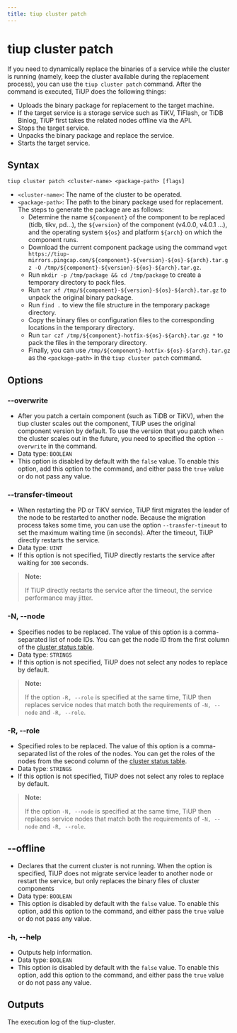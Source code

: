 ```yaml
---
title: tiup cluster patch
---
```


# tiup cluster patch

If you need to dynamically replace the binaries of a service while the cluster is running (namely, keep the cluster available during the replacement process), you can use the `tiup cluster patch` command. After the command is executed, TiUP does the following things:

- Uploads the binary package for replacement to the target machine.
- If the target service is a storage service such as TiKV, TiFlash, or TiDB Binlog, TiUP first takes the related nodes offline via the API.
- Stops the target service.
- Unpacks the binary package and replace the service.
- Starts the target service.

## Syntax

```shell
tiup cluster patch <cluster-name> <package-path> [flags]
```

- `<cluster-name>`: The name of the cluster to be operated.
- `<package-path>`: The path to the binary package used for replacement. The steps to generate the package are as follows:
    - Determine the name `${component}` of the component to be replaced (tidb, tikv, pd...), the `${version}` of the component (v4.0.0, v4.0.1 ...), and the operating system `${os}` and platform `${arch}` on which the component runs.
    - Download the current component package using the command `wget https://tiup-mirrors.pingcap.com/${component}-${version}-${os}-${arch}.tar.gz -O /tmp/${component}-${version}-${os}-${arch}.tar.gz`.
    - Run `mkdir -p /tmp/package && cd /tmp/package` to create a temporary directory to pack files.
    - Run `tar xf /tmp/${component}-${version}-${os}-${arch}.tar.gz` to unpack the original binary package.
    - Run `find .` to view the file structure in the temporary package directory.
    - Copy the binary files or configuration files to the corresponding locations in the temporary directory.
    - Run `tar czf /tmp/${component}-hotfix-${os}-${arch}.tar.gz *` to pack the files in the temporary directory.
    - Finally, you can use `/tmp/${component}-hotfix-${os}-${arch}.tar.gz` as the `<package-path>` in the `tiup cluster patch` command.

## Options

### --overwrite

- After you patch a certain component (such as TiDB or TiKV), when the tiup cluster scales out the component, TiUP uses the original component version by default. To use the version that you patch when the cluster scales out in the future, you need to specified the option `--overwrite` in the command.
- Data type: `BOOLEAN`
- This option is disabled by default with the `false` value. To enable this option, add this option to the command, and either pass the `true` value or do not pass any value.

### --transfer-timeout

- When restarting the PD or TiKV service, TiUP first migrates the leader of the node to be restarted to another node. Because the migration process takes some time, you can use the option `--transfer-timeout` to set the maximum waiting time (in seconds). After the timeout, TiUP directly restarts the service.
- Data type: `UINT`
- If this option is not specified, TiUP directly restarts the service after waiting for `300` seconds.

> **Note:**
>
> If TiUP directly restarts the service after the timeout, the service performance may jitter.

### -N, --node

- Specifies nodes to be replaced. The value of this option is a comma-separated list of node IDs. You can get the node ID from the first column of the [cluster status table](/tiup/tiup-component-cluster-display.md).
- Data type: `STRINGS`
- If this option is not specified, TiUP does not select any nodes to replace by default.

> **Note:**
>
> If the option `-R, --role` is specified at the same time, TiUP then replaces service nodes that match both the requirements of `-N, --node` and `-R, --role`.

### -R, --role

- Specified roles to be replaced. The value of this option is a comma-separated list of the roles of the nodes. You can get the roles of the nodes from the second column of the [cluster status table](/tiup/tiup-component-cluster-display.md).
- Data type: `STRINGS`
- If this option is not specified, TiUP does not select any roles to replace by default.

> **Note:**
>
> If the option `-N, --node` is specified at the same time, TiUP then replaces service nodes that match both the requirements of `-N, --node` and `-R, --role`.

## --offline

- Declares that the current cluster is not running. When the option is specified, TiUP does not migrate service leader to another node or restart the service, but only replaces the binary files of cluster components
- Data type: `BOOLEAN`
- This option is disabled by default with the `false` value. To enable this option, add this option to the command, and either pass the `true` value or do not pass any value.

### -h, --help

- Outputs help information.
- Data type: `BOOLEAN`
- This option is disabled by default with the `false` value. To enable this option, add this option to the command, and either pass the `true` value or do not pass any value.

## Outputs

The execution log of the tiup-cluster.